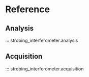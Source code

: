 # Reference

## Analysis

::: strobing_interferometer.analysis

## Acquisition

::: strobing_interferometer.acquisition
